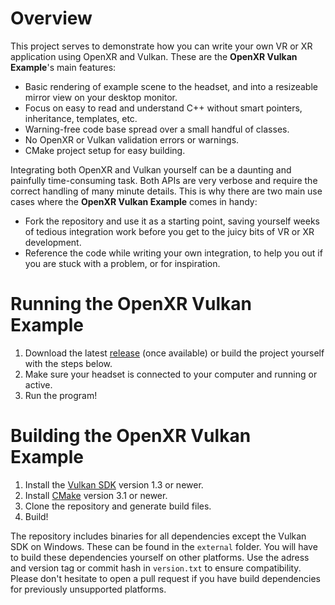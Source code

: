 # Overview

This project serves to demonstrate how you can write your own VR or XR application using OpenXR and Vulkan. These are the **OpenXR Vulkan Example**'s main features:

- Basic rendering of example scene to the headset, and into a resizeable mirror view on your desktop monitor.
- Focus on easy to read and understand C++ without smart pointers, inheritance, templates, etc.
- Warning-free code base spread over a small handful of classes.
- No OpenXR or Vulkan validation errors or warnings.
- CMake project setup for easy building.

Integrating both OpenXR and Vulkan yourself can be a daunting and painfully time-consuming task. Both APIs are very verbose and require the correct handling of many minute details. This is why there are two main use cases where the **OpenXR Vulkan Example** comes in handy:

- Fork the repository and use it as a starting point, saving yourself weeks of tedious integration work before you get to the juicy bits of VR or XR development.
- Reference the code while writing your own integration, to help you out if you are stuck with a problem, or for inspiration.


# Running the OpenXR Vulkan Example

1. Download the latest [release](https://github.com/janhsimon/openxr-vulkan-example/releases) (once available) or build the project yourself with the steps below.
2. Make sure your headset is connected to your computer and running or active.
3. Run the program!


# Building the OpenXR Vulkan Example

1. Install the [Vulkan SDK](https://vulkan.lunarg.com) version 1.3 or newer.
2. Install [CMake](https://cmake.org/download) version 3.1 or newer.
3. Clone the repository and generate build files.
4. Build!

The repository includes binaries for all dependencies except the Vulkan SDK on Windows. These can be found in the `external` folder. You will have to build these dependencies yourself on other platforms. Use the adress and version tag or commit hash in `version.txt` to ensure compatibility. Please don't hesitate to open a pull request if you have build dependencies for previously unsupported platforms.